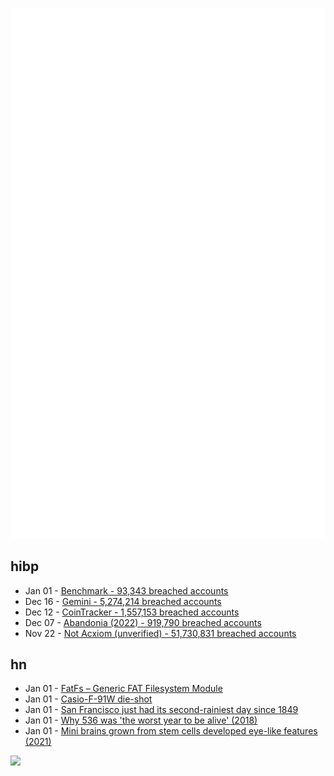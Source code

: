 ![Metrics](https://raw.githubusercontent.com/phixion/phixion/master/metrics.svg)

## hibp

<!--
for https://github.com/phixion/phixion/blob/main/.github/workflows/feeds.yml
-->
<!--START_SECTION:haveibeenpwnd-->
- Jan 01 - [Benchmark - 93,343 breached accounts](https://haveibeenpwned.com/PwnedWebsites#Benchmark)
- Dec 16 - [Gemini - 5,274,214 breached accounts](https://haveibeenpwned.com/PwnedWebsites#Gemini)
- Dec 12 - [CoinTracker - 1,557,153 breached accounts](https://haveibeenpwned.com/PwnedWebsites#CoinTracker)
- Dec 07 - [Abandonia (2022) - 919,790 breached accounts](https://haveibeenpwned.com/PwnedWebsites#Abandonia2022)
- Nov 22 - [Not Acxiom (unverified) - 51,730,831 breached accounts](https://haveibeenpwned.com/PwnedWebsites#NotAcxiom)
<!--END_SECTION:haveibeenpwnd-->

## hn

<!--
for https://github.com/phixion/phixion/blob/main/.github/workflows/feeds.yml
-->
<!--START_SECTION:hn-->
- Jan 01 - [FatFs – Generic FAT Filesystem Module](http://elm-chan.org/fsw/ff/00index_e.html)
- Jan 01 - [Casio-F-91W die-shot](https://zeptobars.com/en/read/Casio-F-91W-OKI-quartz-watch)
- Jan 01 - [San Francisco just had its second-rainiest day since 1849](https://www.sfgate.com/weather/article/San-Francisco-just-had-its-second-rainiest-day-17688646.php)
- Jan 01 - [Why 536 was 'the worst year to be alive' (2018)](https://www.science.org/content/article/why-536-was-worst-year-be-alive)
- Jan 01 - [Mini brains grown from stem cells developed eye-like features (2021)](https://www.smithsonianmag.com/smart-news/mini-brains-grown-stem-cells-developed-eyes-can-sense-light-180978478/)
<!--END_SECTION:hn-->

<!--
for https://yhype.me
-->
![](https://hit.yhype.me/github/profile?user_id=13013670)
